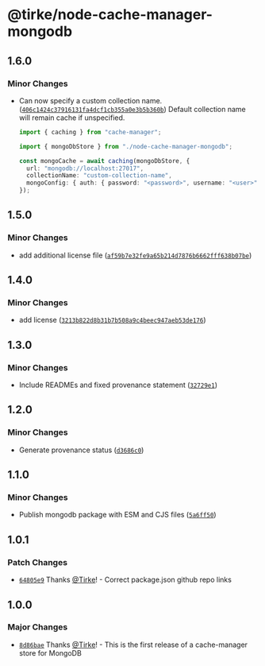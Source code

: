 # @tirke/node-cache-manager-mongodb

## 1.6.0

### Minor Changes

- Can now specify a custom collection name. ([`406c1424c37916131fa4dcf1cb355a0e3b5b360b`](https://github.com/Tirke/node-cache-manager-stores/commit/406c1424c37916131fa4dcf1cb355a0e3b5b360b))
  Default collection name will remain cache if unspecified.

  ```typescript
  import { caching } from "cache-manager";

  import { mongoDbStore } from "./node-cache-manager-mongodb";

  const mongoCache = await caching(mongoDbStore, {
    url: "mongodb://localhost:27017",
    collectionName: "custom-collection-name",
    mongoConfig: { auth: { password: "<password>", username: "<user>" } },
  });
  ```

## 1.5.0

### Minor Changes

- add additional license file ([`af59b7e32fe9a65b214d7876b6662fff638b07be`](https://github.com/Tirke/node-cache-manager-stores/commit/af59b7e32fe9a65b214d7876b6662fff638b07be))

## 1.4.0

### Minor Changes

- add license ([`3213b822d8b31b7b508a9c4beec947aeb53de176`](https://github.com/Tirke/node-cache-manager-stores/commit/3213b822d8b31b7b508a9c4beec947aeb53de176))

## 1.3.0

### Minor Changes

- Include READMEs and fixed provenance statement ([`32729e1`](https://github.com/Tirke/node-cache-manager-stores/commit/32729e1300186f55fad3ead90435082534b7341c))

## 1.2.0

### Minor Changes

- Generate provenance status ([`d3686c0`](https://github.com/Tirke/node-cache-manager-stores/commit/d3686c0be5c8fc930f40f76023fc88a35803ff50))

## 1.1.0

### Minor Changes

- Publish mongodb package with ESM and CJS files ([`5a6ff50`](https://github.com/Tirke/node-cache-manager-stores/commit/5a6ff504270321fcce48c2049de0be59a93e563a))

## 1.0.1

### Patch Changes

- [`64805e9`](https://github.com/Tirke/node-cache-manager-stores/commit/64805e9d6d7b6697fa783c3c000ed555bc4a8726) Thanks [@Tirke](https://github.com/Tirke)! - Correct package.json github repo links

## 1.0.0

### Major Changes

- [`8d86bae`](https://github.com/Tirke/node-cache-manager-stores/commit/8d86bae51b99faa8b1cdc122d1fc12b9fc58f5c2) Thanks [@Tirke](https://github.com/Tirke)! - This is the first release of a cache-manager store for MongoDB
